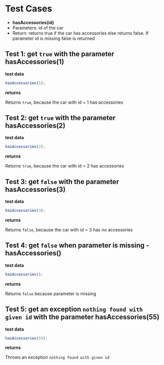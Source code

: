 # Test Cases

- **hasAccessories(id)**
- Parameters: id of the car
- Return: returns true if the car has accessories else returns false. If parameter id is missing false is returned

## Test 1: get `true` with the parameter hasAccessories(1)

**test data**

```js
hasAccessories(1);
```

**returns**

Returns `true`, because the car with id = 1 has accessories

## Test 2: get `true` with the parameter hasAccessories(2)

**test data**

```js
hasAccessories(2);
```

**returns**

Returns `true`, because the car with id = 2 has accessories

## Test 3: get `false` with the parameter hasAccessories(3)

**test data**

```js
hasAccessories(3);
```

**returns**

Returns `false`, because the car with id = 3 has no accessories

## Test 4: get `false` when parameter is missing - hasAccessories()

**test data**

```js
hasAccessories();
```

**returns**

Returns `false` because parameter is missing

## Test 5: get an exception `nothing found with given id` with the parameter hasAccessories(55)

**test data**

```js
hasAccessories(55);
```

**returns**

Throws an exception `nothing found with given id`

